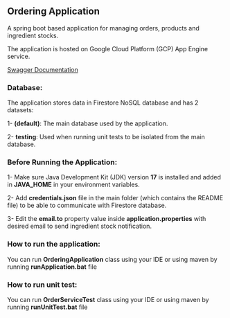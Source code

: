## Ordering Application

A spring boot based application for managing orders, products and ingredient stocks.

The application is hosted on Google Cloud Platform (GCP) App Engine service.

<a href="https://inspired-bazaar-431614-v1.nw.r.appspot.com/api/swagger-ui/index.html#" target="_blank">Swagger
Documentation</a>

### Database:

The application stores data in Firestore NoSQL database and has 2 datasets:

1- **(default)**: The main database used by the application.

2- **testing**: Used when running unit tests to be isolated from the main database.

### Before Running the Application:

1- Make sure Java Development Kit (JDK) version **17** is installed and added in **JAVA_HOME** in your environment
variables.

2- Add **credentials.json** file in the main folder (which contains the README file) to be able to communicate with
Firestore database.

3- Edit the **email.to** property value inside **application.properties** with desired email to send ingredient stock
notification.

### How to run the application:

You can run **OrderingApplication** class using your IDE or using maven by running **runApplication.bat** file

### How to run unit test:

You can run **OrderServiceTest** class using your IDE or using maven by running **runUnitTest.bat** file

